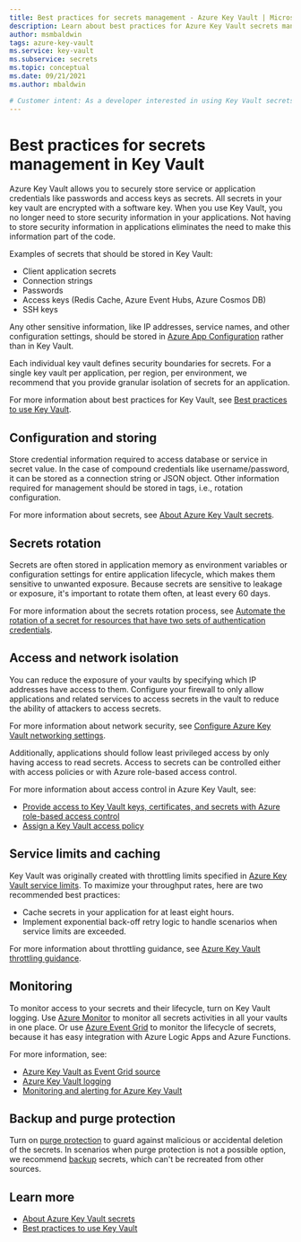 ```yaml
---
title: Best practices for secrets management - Azure Key Vault | Microsoft Docs
description: Learn about best practices for Azure Key Vault secrets management.
author: msmbaldwin
tags: azure-key-vault
ms.service: key-vault
ms.subservice: secrets
ms.topic: conceptual
ms.date: 09/21/2021
ms.author: mbaldwin

# Customer intent: As a developer interested in using Key Vault secrets, I want to implement best practices.
---
```

# Best practices for secrets management in Key Vault

Azure Key Vault allows you to securely store service or application credentials like passwords and access keys as secrets. All secrets in your key vault are encrypted with a software key. When you use Key Vault, you no longer need to store security information in your applications. Not having to store security information in applications eliminates the need to make this information part of the code.

Examples of secrets that should be stored in Key Vault:

- Client application secrets
- Connection strings
- Passwords
- Access keys (Redis Cache, Azure Event Hubs, Azure Cosmos DB)
- SSH keys

Any other sensitive information, like IP addresses, service names, and other configuration settings, should be stored in [Azure App Configuration](../../azure-app-configuration/overview.md) rather than in Key Vault.

Each individual key vault defines security boundaries for secrets. For a single key vault per application, per region, per environment, we recommend that you provide granular isolation of secrets for an application.

For more information about best practices for Key Vault, see [Best practices to use Key Vault](../general/best-practices.md).

## Configuration and storing 

Store credential information required to access database or service in secret value. In the case of compound credentials like username/password, it can be stored as a connection string or JSON object. Other information required for management should be stored in tags, i.e., rotation configuration.

For more information about secrets, see [About Azure Key Vault secrets](about-secrets.md).

## Secrets rotation
Secrets are often stored in application memory as environment variables or configuration settings for entire application lifecycle, which makes them sensitive to unwanted exposure. Because secrets are sensitive to leakage or exposure, it's important to rotate them often, at least every 60 days.

For more information about the secrets rotation process, see [Automate the rotation of a secret for resources that have two sets of authentication credentials](tutorial-rotation-dual.md). 

## Access and network isolation

You can reduce the exposure of your vaults by specifying which IP addresses have access to them. Configure your firewall to only allow applications and related services to access secrets in the vault to reduce the ability of attackers to access secrets.

For more information about network security, see [Configure Azure Key Vault networking settings](../general/how-to-azure-key-vault-network-security.md).

Additionally, applications should follow least privileged access by only having access to read secrets. Access to secrets can be controlled either with access policies or with Azure role-based access control. 

For more information about access control in Azure Key Vault, see:
- [Provide access to Key Vault keys, certificates, and secrets with Azure role-based access control](../general/rbac-guide.md)
- [Assign a Key Vault access policy](../general/assign-access-policy.md)
 
## Service limits and caching
Key Vault was originally created with throttling limits specified in [Azure Key Vault service limits](../general/service-limits.md). To maximize your throughput rates, here are two recommended best practices:
- Cache secrets in your application for at least eight hours.
- Implement exponential back-off retry logic to handle scenarios when service limits are exceeded.

For more information about throttling guidance, see [Azure Key Vault throttling guidance](../general/overview-throttling.md).

## Monitoring
To monitor access to your secrets and their lifecycle, turn on Key Vault logging. Use [Azure Monitor](../../azure-monitor/overview.md) to monitor all secrets activities in all your vaults in one place. Or use [Azure Event Grid](../../event-grid/overview.md) to monitor the lifecycle of secrets, because it has easy integration with Azure Logic Apps and Azure Functions.

For more information, see:
- [Azure Key Vault as Event Grid source](../../event-grid/event-schema-key-vault.md?tabs=event-grid-event-schema.md)
- [Azure Key Vault logging](../general/logging.md)
- [Monitoring and alerting for Azure Key Vault](../general/alert.md)

## Backup and purge protection
Turn on [purge protection](../general/soft-delete-overview.md#purge-protection) to guard against malicious or accidental deletion of the secrets. 
In scenarios when purge protection is not a possible option, we recommend [backup](../general/backup.md) secrets, which can't be recreated from other sources.

## Learn more
- [About Azure Key Vault secrets](about-secrets.md)
- [Best practices to use Key Vault](../general/best-practices.md)
